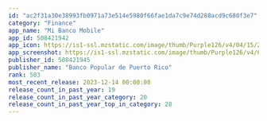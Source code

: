 ```yaml
---
id: "ac2f31a30e38993fb0971a73e514e5980f66fae1da7c9e74d288acd9c680f3e7"
category: "Finance"
app_name: "Mi Banco Mobile"
app_id: 508421942
app_icon: https://is1-ssl.mzstatic.com/image/thumb/Purple126/v4/04/15/24/04152485-73f4-9fce-be97-36ef354643c2/AppIcon-0-0-1x_U007emarketing-0-0-0-9-0-0-85-220.png/1024x1024bb.png
app_screenshot: https://is1-ssl.mzstatic.com/image/thumb/Purple126/v4/6f/1c/10/6f1c1008-7417-1f3f-5bd9-7f793e43f01f/9684da2f-f5b0-4ac3-b83d-c4b3b7d02a69_iPhone_Revamp_Fase_1_-_1_U005b1_U005d.jpg/1242x2688bb.png
publisher_id: 508421945
publisher_name: "Banco Popular de Puerto Rico"
rank: 503
most_recent_release: 2023-12-14 00:00:00
release_count_in_past_year: 19
release_count_in_past_year_category: 20
release_count_in_past_year_top_in_category: 28
---
```

